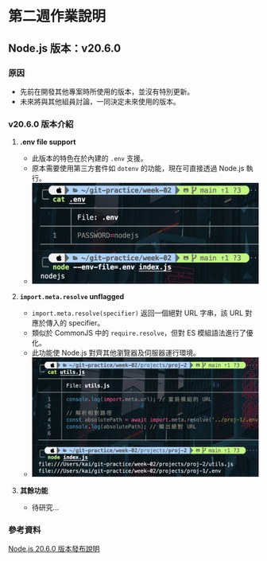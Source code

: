 # 第二週作業說明

## Node.js 版本：v20.6.0

### 原因

- 先前在開發其他專案時所使用的版本，並沒有特別更新。
- 未來將與其他組員討論，一同決定未來使用的版本。

### v20.6.0 版本介紹

1. **.env file support**

   - 此版本的特色在於內建的 `.env` 支援。
   - 原本需要使用第三方套件如 `dotenv` 的功能，現在可直接透過 Node.js 執行。
   - ![Node.js v20.6.0 .env 支援](./assets/nodev20.6.0.png)

2. **`import.meta.resolve` unflagged**

   - `import.meta.resolve(specifier)` 返回一個絕對 URL 字串，該 URL 對應於傳入的 specifier。
   - 類似於 CommonJS 中的 `require.resolve`，但對 ES 模組語法進行了優化。
   - 此功能使 Node.js 對齊其他瀏覽器及伺服器運行環境。
   - ![使用 `import.meta.resolve` 獲取絕對路徑](./assets/resolve.png)

3. **其餘功能**
   - 待研究...

### 參考資料

[Node.js 20.6.0 版本發布說明](https://nodejs.org/zh-tw/blog/release/v20.6.0)
